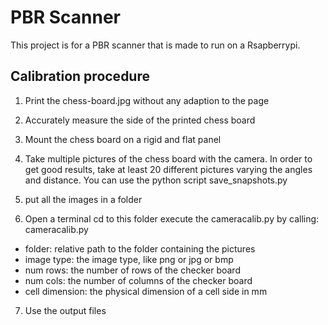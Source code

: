 # PBR Scanner

This project is for a PBR scanner that is made to run on a Rsapberrypi. 

## Calibration procedure

1) Print the chess-board.jpg without any adaption to the page
2) Accurately measure the side of the printed chess board
3) Mount the chess board on a rigid and flat panel
4) Take multiple pictures of the chess board with the camera. In order to get good results, take at least 20 different pictures varying the angles and distance. You can use the python script save_snapshots.py
5) put all the images in a folder

6) Open a terminal
cd to this folder
execute the cameracalib.py by calling: cameracalib.py  <folder> <image type> <num rows> <num cols> <cell dimension>
 - folder: relative path to the folder containing the pictures
 - image type: the image type, like png or jpg or bmp
 - num rows: the number of rows of the checker board
 - num cols: the number of columns of the checker board
 - cell dimension: the physical dimension of a cell side in mm

7) Use the output files

